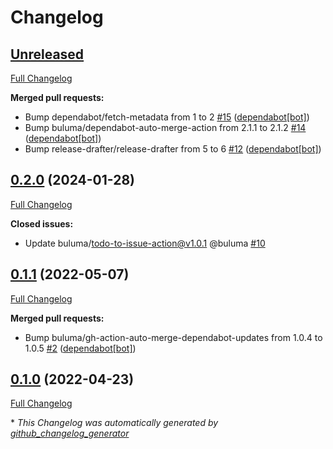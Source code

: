 # Changelog

## [Unreleased](https://github.com/buluma/ansible-role-rabbitvcs/tree/HEAD)

[Full Changelog](https://github.com/buluma/ansible-role-rabbitvcs/compare/0.2.0...HEAD)

**Merged pull requests:**

- Bump dependabot/fetch-metadata from 1 to 2 [\#15](https://github.com/buluma/ansible-role-rabbitvcs/pull/15) ([dependabot[bot]](https://github.com/apps/dependabot))
- Bump buluma/dependabot-auto-merge-action from 2.1.1 to 2.1.2 [\#14](https://github.com/buluma/ansible-role-rabbitvcs/pull/14) ([dependabot[bot]](https://github.com/apps/dependabot))
- Bump release-drafter/release-drafter from 5 to 6 [\#12](https://github.com/buluma/ansible-role-rabbitvcs/pull/12) ([dependabot[bot]](https://github.com/apps/dependabot))

## [0.2.0](https://github.com/buluma/ansible-role-rabbitvcs/tree/0.2.0) (2024-01-28)

[Full Changelog](https://github.com/buluma/ansible-role-rabbitvcs/compare/0.1.1...0.2.0)

**Closed issues:**

- Update buluma/todo-to-issue-action@v1.0.1 @buluma [\#10](https://github.com/buluma/ansible-role-rabbitvcs/issues/10)

## [0.1.1](https://github.com/buluma/ansible-role-rabbitvcs/tree/0.1.1) (2022-05-07)

[Full Changelog](https://github.com/buluma/ansible-role-rabbitvcs/compare/0.1.0...0.1.1)

**Merged pull requests:**

- Bump buluma/gh-action-auto-merge-dependabot-updates from 1.0.4 to 1.0.5 [\#2](https://github.com/buluma/ansible-role-rabbitvcs/pull/2) ([dependabot[bot]](https://github.com/apps/dependabot))

## [0.1.0](https://github.com/buluma/ansible-role-rabbitvcs/tree/0.1.0) (2022-04-23)

[Full Changelog](https://github.com/buluma/ansible-role-rabbitvcs/compare/5d8c5e1fb5c76f38329780fda0ae3ea616b0c4ce...0.1.0)



\* *This Changelog was automatically generated by [github_changelog_generator](https://github.com/github-changelog-generator/github-changelog-generator)*
